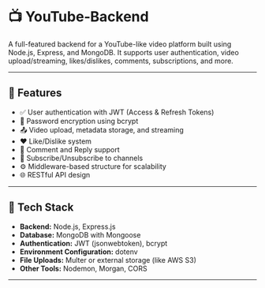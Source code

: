 # 📺 YouTube‑Backend

A full-featured backend for a YouTube-like video platform built using Node.js, Express, and MongoDB. It supports user authentication, video upload/streaming, likes/dislikes, comments, subscriptions, and more.

---

## 🚀 Features

- ✅ User authentication with JWT (Access & Refresh Tokens)
- 🔐 Password encryption using bcrypt
- 📤 Video upload, metadata storage, and streaming
- ❤️ Like/Dislike system
- 💬 Comment and Reply support
- 🔔 Subscribe/Unsubscribe to channels
- ⚙️ Middleware-based structure for scalability
- 🌐 RESTful API design

---

## 🧩 Tech Stack

- **Backend:** Node.js, Express.js
- **Database:** MongoDB with Mongoose
- **Authentication:** JWT (jsonwebtoken), bcrypt
- **Environment Configuration:** dotenv
- **File Uploads:** Multer or external storage (like AWS S3)
- **Other Tools:** Nodemon, Morgan, CORS

---


